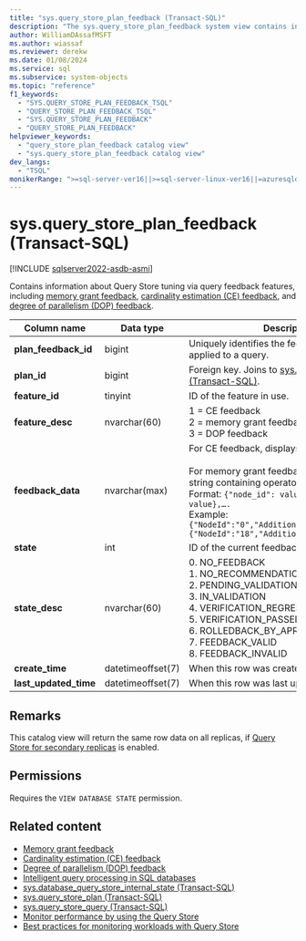 ```yaml
---
title: "sys.query_store_plan_feedback (Transact-SQL)"
description: "The sys.query_store_plan_feedback system view contains information about Query Store tuning via memory grant, CE, and DOP feedback."
author: WilliamDAssafMSFT
ms.author: wiassaf
ms.reviewer: derekw
ms.date: 01/08/2024
ms.service: sql
ms.subservice: system-objects
ms.topic: "reference"
f1_keywords:
  - "SYS.QUERY_STORE_PLAN_FEEDBACK_TSQL"
  - "QUERY_STORE_PLAN_FEEDBACK_TSQL"
  - "SYS.QUERY_STORE_PLAN_FEEDBACK"
  - "QUERY_STORE_PLAN_FEEDBACK"
helpviewer_keywords:
  - "query_store_plan_feedback catalog view"
  - "sys.query_store_plan_feedback catalog view"
dev_langs:
  - "TSQL"
monikerRange: ">=sql-server-ver16||>=sql-server-linux-ver16||=azuresqldb-mi-current||=azuresqldb-current"
---
```

# sys.query_store_plan_feedback (Transact-SQL)

[!INCLUDE [sqlserver2022-asdb-asmi](../../includes/applies-to-version/sqlserver2022-asdb-asmi.md)]

Contains information about Query Store tuning via query feedback features, including [memory grant feedback](../performance/intelligent-query-processing-memory-grant-feedback.md), [cardinality estimation (CE) feedback](../performance/intelligent-query-processing-cardinality-estimation-feedback.md), and [degree of parallelism (DOP) feedback](../performance/intelligent-query-processing-degree-parallelism-feedback.md).

| Column name | Data type | Description |
| --- | --- | --- |
| **plan_feedback_id** | bigint | Uniquely identifies the feedback change applied to a query. |
| **plan_id** | bigint | Foreign key. Joins to [sys.query_store_plan (Transact-SQL)](../../relational-databases/system-catalog-views/sys-query-store-plan-transact-sql.md). |
| **feature_id** | tinyint | ID of the feature in use. |
| **feature_desc** | nvarchar(60) | 1 = CE feedback<br />2 = memory grant feedback<br />3 = DOP feedback |
| **feedback_data** | nvarchar(max) | For CE feedback, displays query hints in use.<br /><br />For memory grant feedback, displays JSON string containing operator-level grant values.<br />Format: `{"node_id": value}, {"node_id": value},….`<br />Example: `{"NodeId":"0","AdditionalMemoryKB":"1152"},{"NodeId":"18","AdditionalMemoryKB":"1856"}` |
| **state** | int | ID of the current feedback state. |
| **state_desc** | nvarchar(60) | 0. NO_FEEDBACK<br />1. NO_RECOMMENDATION<br />2. PENDING_VALIDATION<br />3. IN_VALIDATION<br />4. VERIFICATION_REGRESSED<br />5. VERIFICATION_PASSED<br />6. ROLLEDBACK_BY_APRC<br />7. FEEDBACK_VALID<br />8. FEEDBACK_INVALID |
| **create_time** | datetimeoffset(7) | When this row was created. |
| **last_updated_time** | datetimeoffset(7) | When this row was last updated. |

## Remarks

This catalog view will return the same row data on all replicas, if [Query Store for secondary replicas](../performance/query-store-for-secondary-replicas.md) is enabled.

## Permissions

Requires the `VIEW DATABASE STATE` permission.

## Related content

- [Memory grant feedback](../performance/intelligent-query-processing-memory-grant-feedback.md)
- [Cardinality estimation (CE) feedback](../performance/intelligent-query-processing-cardinality-estimation-feedback.md)
- [Degree of parallelism (DOP) feedback](../performance/intelligent-query-processing-degree-parallelism-feedback.md)
- [Intelligent query processing in SQL databases](../performance/intelligent-query-processing.md)
- [sys.database_query_store_internal_state (Transact-SQL)](sys-database-query-store-internal-state-transact-sql.md)
- [sys.query_store_plan (Transact-SQL)](sys-query-store-plan-transact-sql.md)
- [sys.query_store_query (Transact-SQL)](sys-query-store-query-transact-sql.md)
- [Monitor performance by using the Query Store](../performance/monitoring-performance-by-using-the-query-store.md)
- [Best practices for monitoring workloads with Query Store](../performance/best-practice-with-the-query-store.md)
